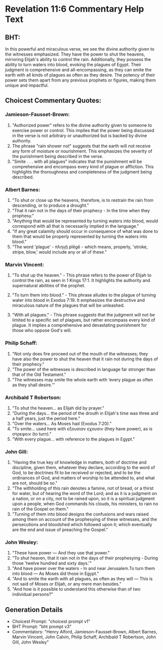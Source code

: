 # Revelation 11:6 Commentary Help Text

## BHT:
In this powerful and miraculous verse, we see the divine authority given to the witnesses emphasized. They have the power to shut the heavens, mirroring Elijah's ability to control the rain. Additionally, they possess the ability to turn waters into blood, evoking the plagues of Egypt. Their judgment is comprehensive and all-encompassing, as they can smite the earth with all kinds of plagues as often as they desire. The potency of their power sets them apart from any previous prophets or figures, making them unique and impactful.

## Choicest Commentary Quotes:
### Jamieson-Fausset-Brown:
1. "Authorized power" refers to the divine authority given to someone to exercise power or control. This implies that the power being discussed in the verse is not arbitrary or unauthorized but is backed by divine authority.
2. The phrase "rain shower not" suggests that the earth will not receive any form of moisture or nourishment. This emphasizes the severity of the punishment being described in the verse.
3. "Smite . . . with all plagues" indicates that the punishment will be comprehensive and encompass every kind of plague or affliction. This highlights the thoroughness and completeness of the judgment being described.

### Albert Barnes:
1. "To shut or close up the heavens, therefore, is to restrain the rain from descending, or to produce a drought."
2. "That it rain not in the days of their prophecy - In the time when they prophesy."
3. "Anything that would be represented by turning waters into blood, would correspond with all that is necessarily implied in the language."
4. "If any great calamity should occur in consequence of what was done to them that would be properly represented by turning the waters into blood."
5. "The word 'plague' - πληγῇ plēgē - which means, properly, 'stroke, stripe, blow,' would include any or all of these."

### Marvin Vincent:
1. "To shut up the heaven." - This phrase refers to the power of Elijah to control the rain, as seen in 1 Kings 17:1. It highlights the authority and supernatural abilities of the prophet.

2. "To turn them into blood." - This phrase alludes to the plague of turning water into blood in Exodus 7:19. It emphasizes the destructive and miraculous nature of the plagues that will be unleashed.

3. "With all plagues." - This phrase suggests that the judgment will not be limited to a specific set of plagues, but rather encompass every kind of plague. It implies a comprehensive and devastating punishment for those who oppose God's will.

### Philip Schaff:
1. "Not only does fire proceed out of the mouth of the witnesses; they have also the power to shut the heaven that it rain not during the days of their prophecy." 
2. "The power of the witnesses is described in language far stronger than that of the Old Testament." 
3. "The witnesses may smite the whole earth with ‘every plague as often as they shall desire.’"

### Archibald T Robertson:
1. "To shut the heaven... as Elijah did by prayer." 
2. "During the days... the period of the drouth in Elijah's time was three and a half years, just the period here."
3. "Over the waters... As Moses had (Exodus 7:20)."
4. "To smite... used here with εξουσιαν εχουσιν (they have power), as is στρεφειν (to turn)."
5. "With every plague... with reference to the plagues in Egypt."

### John Gill:
1. "Having the true key of knowledge in matters, both of doctrine and discipline, given them, whatever they declare, according to the word of God, to be doctrines fit to be received or rejected, and to be the ordinances of God, and matters of worship to be attended to, and what are not, should be so."
2. "The withholding of this rain denotes a famine, not of bread, or a thirst for water, but of hearing the word of the Lord; and as it is a judgment on a nation, or on a city, not to be rained upon, so it is a spiritual judgment upon a people, when God commands his clouds, his ministers, to rain no rain of the Gospel on them."
3. "Turning of them into blood designs the confusions and wars raised among them on account of the prophesying of these witnesses, and the persecutions and bloodshed which followed upon it; which eventually are the end and issue of preaching the Gospel."

### John Wesley:
1. "These have power — And they use that power." 
2. "To shut heaven, that it rain not in the days of their prophesying - During those 'twelve hundred and sixty days.'"
3. "And have power over the waters - In and near Jerusalem.To turn them into blood — As Moses did those in Egypt."
4. "And to smite the earth with all plagues, as often as they will — This is not said of Moses or Elijah, or any mere man besides."
5. "And how is it possible to understand this otherwise than of two individual persons?"


## Generation Details
- Choicest Prompt: "choicest prompt v1"
- BHT Prompt: "bht prompt v3"
- Commentators: "Henry Alford, Jamieson-Fausset-Brown, Albert Barnes, Marvin Vincent, John Calvin, Philip Schaff, Archibald T Robertson, John Gill, John Wesley"
